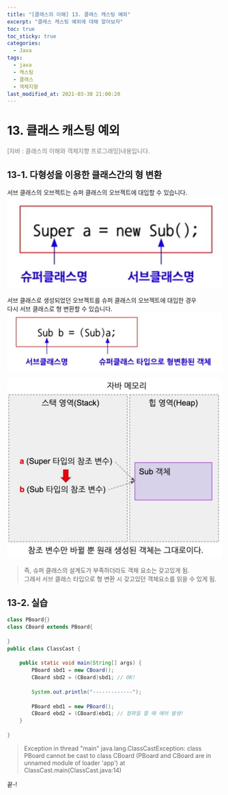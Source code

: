 ```yaml
---
title: "[클래스의 이해] 13. 클래스 캐스팅 예외"
excerpt: "클래스 캐스팅 예외에 대해 알아보자"
toc: true
toc_sticky: true
categories:
  - Java
tags:
  - java
  - 캐스팅
  - 클래스
  - 객체지향
last_modified_at: 2021-03-30 21:00:20
---
```


# 13. 클래스 캐스팅 예외
<span style="color:grey">[자바 : 클래스의 이해와 객체지향 프로그래밍]내용입니다.</span>
  
## 13-1. 다형성을 이용한 클래스간의 형 변환
서브 클래스의 오브젝트는 슈퍼 클래스의 오브젝트에 대입할 수 있습니다.  
![이미지](/assets/images/JAVA/polymorphism/poly4.png)
  
서브 클래스로 생성되었던 오브젝트를 슈퍼 클래스의 오브젝트에 대입한 경우  
다시 서브 클래스로 형 변환할 수 있습니다.  
![이미지](/assets/images/JAVA/polymorphism/poly5.png)
  
![이미지](/assets/images/JAVA/polymorphism/poly6.png)
  
> 즉, 슈퍼 클래스의 설계도가 부족하더라도 객체 요소는 갖고있게 됨.  
> 그래서 서브 클래스 타입으로 형 변환 시 갖고있던 객체요소를 읽을 수 있게 됨.  

## 13-2. 실습
```java
class PBoard{}
class CBoard extends PBoard{
	
}
public class ClassCast {

	public static void main(String[] args) {
		PBoard sbd1 = new CBoard();
		CBoard sbd2 = (CBoard)sbd1; // OK!
			
		System.out.println("-------------");
		
		PBoard ebd1 = new PBoard();
		CBoard ebd2 = (CBoard)ebd1; // 컴파일 할 때 에러 발생!
	}

}
```
> Exception in thread "main" java.lang.ClassCastException: class PBoard cannot be cast to class CBoard (PBoard and CBoard are in unnamed module of loader 'app')
	at ClassCast.main(ClassCast.java:14)
  
 
  
끝-!
 